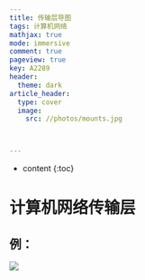 ```yaml
---
title: 传输层导图
tags: 计算机网络
mathjax: true
mode: immersive
comment: true
pageview: true
key: A2289
header:
  theme: dark
article_header:
  type: cover
  image:
    src: //photos/mounts.jpg



---
```



* content
{:toc}




# 计算机网络传输层

## 例：

![](https://github.com/Crpdim/crpdim.github.io/raw/main/trans.png)

